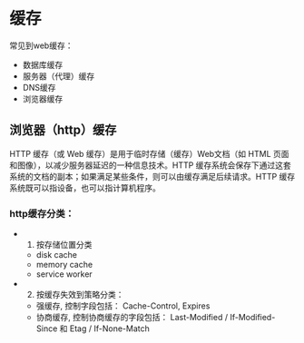 # 缓存

常见到web缓存：
- 数据库缓存
- 服务器（代理）缓存
- DNS缓存
- 浏览器缓存


## 浏览器（http）缓存

HTTP 缓存（或 Web 缓存）是用于临时存储（缓存）Web文档（如 HTML 页面和图像），以减少服务器延迟的一种信息技术。HTTP 缓存系统会保存下通过这套系统的文档的副本；如果满足某些条件，则可以由缓存满足后续请求。HTTP 缓存系统既可以指设备，也可以指计算机程序。


### http缓存分类：

- 1. 按存储位置分类
    - disk cache
    - memory cache
    - service worker


- 2. 按缓存失效到策略分类：
    - 强缓存, 控制字段包括： Cache-Control, Expires
    - 协商缓存, 控制协商缓存的字段包括： Last-Modified / If-Modified-Since 和 Etag / If-None-Match


    

